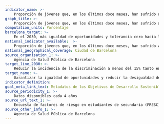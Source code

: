 ```yaml
---
indicator_name: >-
    Proporción de jóvenes que, en los últimos doce meses, han sufrido algún tipo de discriminación por motivo de discapacidad, orientación sexual, origen o género
graph_title: >-
    Proporción de jóvenes que, en los últimos doce meses, han sufrido algún tipo de discriminación por motivo de discapacidad, orientación sexual, origen o género
computation_units: Porcentaje
barcelona_target: >-
    En el 2030, más igualdad de oportunidades y tolerancia cero hacia la discriminación
national_indicator_available:  >-
    Proporción de jóvenes que, en los últimos doce meses, han sufrido algún tipo de discriminación por motivo de discapacidad, orientación sexual, origen o género
national_geographical_coverage: Ciudad de Barcelona 
source_organisation_1: >-
    Agencia de Salud Pública de Barcelona
target_line_2030: >-
    Reducir la incidencia de la discriminación a menos del 15% tanto en chicas como en chicos
target_name: >-
    Garantizar la igualdad de oportunidades y reducir la desigualdad de los resultados, eliminando también las leyes, políticas y prácticas discriminatorias y promoviendo legislaciones, políticas y medidas adecuadas a este efecto
indicator_definition:
goal_meta_link_text: Metadatos de los Objetivos de Desarrollo Sostenible de las Naciones Unidas (pdf 894kB)
source_periodicity_1: >-
    Datos disponibles cada 4 años
source_url_text_1: >-
    Encuesta de factores de riesgo en estudiantes de secundaria (FRESC)
source_other_info_1: >-
    Agencia de Salud Pública de Barcelona
---
```

